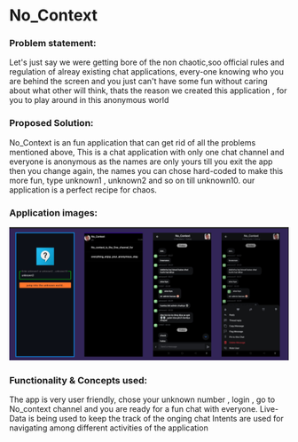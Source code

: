 # No_Context
### Problem statement:
Let's just say we were getting bore of the non chaotic,soo official rules and regulation of alreay existing chat applications, every-one knowing who you are behind the
screen and you just can't have some fun without caring about what other will think, thats the reason we created this application , for you to play around in this anonymous
world

### Proposed Solution:
No_Context is an fun application that can get rid of all the problems mentioned above, This is a chat application with only one chat channel and everyone is anonymous 
as the names are only yours till you exit the app then you change again, the names you can chose hard-coded to make this more fun, type unknown1 , unknown2 and so on till
unknown10. our application is a perfect recipe for chaos.

### Application images:
![image1](NO_CONTEXT.png)

### Functionality & Concepts used:
The app is very user friendly, chose your unknown number , login , go to No_context channel and you are ready for a fun chat with everyone.
Live-Data is being used to keep the track of the onging chat
Intents are used for navigating among different activities of the application




